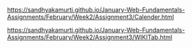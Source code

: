 https://sandhyakamurti.github.io/January-Web-Fundamentals-Assignments/February/Week2/Assignment3/Calender.html

https://sandhyakamurti.github.io/January-Web-Fundamentals-Assignments/February/Week2/Assignment3/WIKITab.html
